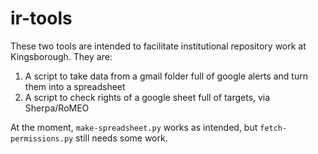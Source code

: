 # ir-tools

These two tools are intended to facilitate institutional repository work at Kingsborough. They are:
1.  A script to take data from a gmail folder full of google alerts and turn them into a spreadsheet
2.  A script to check rights of a google sheet full of targets, via Sherpa/RoMEO

At the moment, `make-spreadsheet.py` works as intended, but `fetch-permissions.py` still needs some work. 
